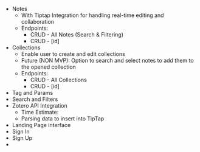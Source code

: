 - Notes
	- With Tiptap Integration for handling real-time editing and collaboration
	- Endpoints:
		- CRUD - All Notes (Search & Filtering)
		- CRUD - [id]
- Collections
	- Enable user to create and edit collections
	- Future (NON MVP): Option to search and select notes to add them to the opened collection
	- Endpoints:
		- CRUD - All Collections
		- CRUD - [id]
- Tag and Params
- Search and Filters
- Zotero API Integration
	- Time Estimate: 
	- Parsing data to insert into TipTap
- Landing Page interface
- Sign In
- Sign Up
- 